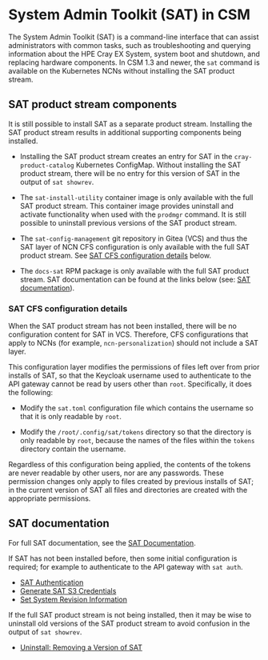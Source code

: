 # System Admin Toolkit (SAT) in CSM

The System Admin Toolkit (SAT) is a command-line interface that can assist administrators with common tasks, such as
troubleshooting and querying information about the HPE Cray EX System, system boot and shutdown, and replacing hardware
components. In CSM 1.3 and newer, the `sat` command is available on the Kubernetes NCNs without installing the SAT
product stream.

## SAT product stream components

It is still possible to install SAT as a separate product stream. Installing the SAT product stream results in
additional supporting components being installed.

- Installing the SAT product stream creates an entry for SAT in the `cray-product-catalog` Kubernetes ConfigMap.
  Without installing the SAT product stream, there will be no entry for this version of SAT in the output of
  `sat showrev`.

- The `sat-install-utility` container image is only available with the full SAT product stream. This container image
  provides uninstall and activate functionality when used with the `prodmgr` command. It is still possible to uninstall
  previous versions of the SAT product stream.

- The `sat-config-management` git repository in Gitea (VCS) and thus the SAT layer of NCN CFS configuration is
  only available with the full SAT product stream. See [SAT CFS configuration details](#sat-cfs-configuration-details)
  below.

- The `docs-sat` RPM package is only available with the full SAT product stream. SAT documentation can be found
  at the links below (see: [SAT documentation](#sat-documentation)).

### SAT CFS configuration details

When the SAT product stream has not been installed, there will be no configuration content for SAT in VCS. Therefore,
CFS configurations that apply to NCNs (for example, `ncn-personalization`) should not include a SAT layer.

This configuration layer modifies the permissions of files left over from prior installs of SAT, so that the Keycloak
username used to authenticate to the API gateway cannot be read by users other than `root`. Specifically, it does the
following:

- Modify the `sat.toml` configuration file which contains the username so that it is only readable by `root`.

- Modify the `/root/.config/sat/tokens` directory so that the directory is only readable by `root`, because the
  names of the files within the `tokens` directory contain the username.

Regardless of this configuration being applied, the contents of the tokens are never readable by other users, nor are
any passwords. These permission changes only apply to files created by previous installs of SAT; in the current version
of SAT all files and directories are created with the appropriate permissions.

## SAT documentation

For full SAT documentation, see the [SAT Documentation](https://cray-hpe.github.io/docs-sat/en-24).

If SAT has not been installed before, then some initial configuration is required; for example to authenticate to the
API gateway with `sat auth`.

- [SAT Authentication](https://cray-hpe.github.io/docs-sat/en-24/install/#sat-authentication)
- [Generate SAT S3 Credentials](https://cray-hpe.github.io/docs-sat/en-24/install/#generate-sat-s3-credentials)
- [Set System Revision Information](https://cray-hpe.github.io/docs-sat/en-24/install/#set-system-revision-information)

If the full SAT product stream is not being installed, then it may be wise to uninstall old versions of the SAT product
stream to avoid confusion in the output of `sat showrev`.

- [Uninstall: Removing a Version of SAT](https://cray-hpe.github.io/docs-sat/en-24/install/#uninstall-removing-a-version-of-sat)
